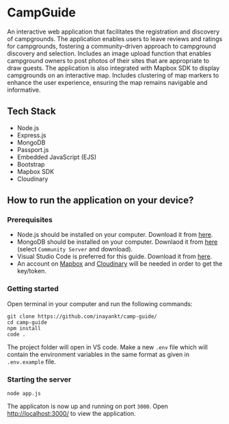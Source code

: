 # CampGuide

An interactive web application that facilitates the registration and discovery of campgrounds.
The application enables users to leave reviews and ratings for campgrounds, fostering a community-driven approach to campground discovery and selection.
Includes an image upload function that enables campground owners to post photos of their sites that are appropriate to draw guests.
The application is also integrated with Mapbox SDK to display campgrounds on an interactive map. Includes clustering of map markers to enhance the user experience, ensuring the map remains navigable and informative.

## Tech Stack

- Node.js
- Express.js
- MongoDB
- Passport.js
- Embedded JavaScript (EJS)
- Bootstrap
- Mapbox SDK
- Cloudinary

## How to run the application on your device?

### Prerequisites

- Node.js should be installed on your computer. Download it from [here](https://nodejs.org/en/download).
- MongoDB should be installed on your computer. Downlaod it from [here](https://www.mongodb.com/try/download/community) (select `Community Server` and download).
- Visual Studio Code is preferred for this guide. Download it from [here](https://code.visualstudio.com/download).
- An account on [Mapbox](https://www.mapbox.com/) and [Cloudinary](https://cloudinary.com/) will be needed in order to get the key/token.

### Getting started

Open terminal in your computer and run the following commands:

```
git clone https://github.com/inayankt/camp-guide/
cd camp-guide
npm install
code .
```

The project folder will open in VS code. Make a new `.env` file which will contain the environment variables in the same format as given in `.env.example` file.

### Starting the server

```
node app.js
```

The applicaton is now up and running on port `3000`. Open [http://localhost:3000/](http://localhost:3000/) to view the application.